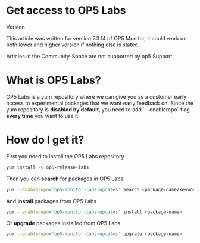 # Get access to OP5 Labs

Version

This article was written for version 7.3.14 of OP5 Monitor, it could work on both lower and higher version if nothing else is stated.

Articles in the Community-Space are not supported by op5 Support.

# What is OP5 Labs?

OP5 Labs is a yum repository where we can give you as a customer early access to experimental packages that we want early feedback on.
Since the yum repository is **disabled by default**, you need to add \`--enablerepo\` flag **every time** you want to use it.

# How do I get it?

First you need to install the OP5 Labs repository

``` {.bash data-syntaxhighlighter-params="brush: bash; gutter: false; theme: Confluence" data-theme="Confluence" style="brush: bash; gutter: false; theme: Confluence"}
yum install -y op5-release-labs
```

Then you can **search** for packages in OP5 Labs

``` {.bash data-syntaxhighlighter-params="brush: bash; gutter: false; theme: Confluence" data-theme="Confluence" style="brush: bash; gutter: false; theme: Confluence"}
yum --enablerepo='op5-monitor-labs-updates' search <package-name/keyword>
```

And **install** packages from OP5 Labs

``` {.bash data-syntaxhighlighter-params="brush: bash; gutter: false; theme: Confluence" data-theme="Confluence" style="brush: bash; gutter: false; theme: Confluence"}
yum --enablerepo='op5-monitor-labs-updates' install <package-name>
```

Or **upgrade** packages installed from OP5 Labs

``` {.bash data-syntaxhighlighter-params="brush: bash; gutter: false; theme: Confluence" data-theme="Confluence" style="brush: bash; gutter: false; theme: Confluence"}
yum --enablerepo='op5-monitor-labs-updates' upgrade <package-name>
```
